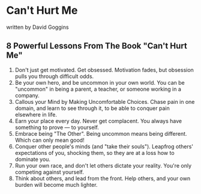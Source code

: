 # Can't Hurt Me

written by David Goggins

## 8 Powerful Lessons From The Book "Can't Hurt Me"

1. Don't just get motivated. Get obsessed.  Motivation fades, but obsession pulls you through difficult odds.
2. Be your own hero, and be uncommon in your own world.  You can be "uncommon" in being a parent, a teacher, or someone working in a company.
3. Callous your Mind by Making Uncomfortable Choices.  Chase pain in one domain, and learn to see through it, to be able to conquer pain elsewhere in life.
4. Earn your place every day.   Never get complacent. You always have something to prove — to yourself.
5. Embrace being "The Other". Being uncommon means being different. Which can only mean good!
6. Conquer other people's minds (and "take their souls").  Leapfrog others' expectations of you, shocking them, so they are at a loss how to dominate you.
7. Run your own race, and don't let others dictate your reality.   You're only competing against yourself.
8. Think about others, and lead from the front.  Help others, and your own burden will become much lighter.
